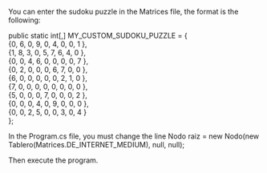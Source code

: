 You can enter the sudoku puzzle in the Matrices file, the format is the following:

public static int[,] MY_CUSTOM_SUDOKU_PUZZLE = 
{
<br>    {0, 6, 0, 9, 0, 4, 0, 0, 1 },
<br>    {1, 8, 3, 0, 5, 7, 6, 4, 0 },
<br>    {0, 0, 4, 6, 0, 0, 0, 0, 7 },
<br>    {0, 2, 0, 0, 0, 6, 7, 0, 0 },
<br>    {6, 0, 0, 0, 0, 0, 2, 1, 0 },
<br>    {7, 0, 0, 0, 0, 0, 0, 0, 0 },
<br>    {5, 0, 0, 0, 7, 0, 0, 0, 2 },
<br>    {0, 0, 0, 4, 0, 9, 0, 0, 0 },
<br>    {0, 0, 2, 5, 0, 0, 3, 0, 4 }   
};

In the Program.cs file, you must change the line 
Nodo raiz = new Nodo(new Tablero(Matrices.DE_INTERNET_MEDIUM), null, null);

Then execute the program.

